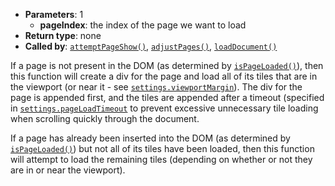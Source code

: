 * **Parameters**: 1
  * **pageIndex**: the index of the page we want to load
* **Return type**: none
* **Called by**: [`attemptPageShow()`](#attemptPageShow),
  [`adjustPages()`](#adjustPages), [`loadDocument()`](#loadDocument)

If a page is not present in the DOM (as determined by
[`isPageLoaded()`](#isPageLoaded)), then this function will create a div for
the page and load all of its tiles that are in the viewport (or near it - see
[`settings.viewportMargin`](#viewportMargin)). The div for the page is
appended first, and the tiles are appended after a timeout (specified in
[`settings.pageLoadTimeout`](#pageLoadTimeout) to prevent excessive
unnecessary tile loading when scrolling quickly through the document.

If a page has already been inserted into the DOM (as determined by
[`isPageLoaded()`](#isPageLoaded)) but not all of its tiles have been loaded,
then this function will attempt to load the remaining tiles (depending on
whether or not they are in or near the viewport).
